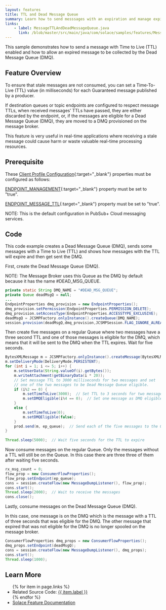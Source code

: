 ```yaml
---
layout: features
title: TTL and Dead Message Queue
summary: Learn how to send messsages with an expiration and manage expired messages.
links:
    - label: MessageTTLAndDeadMessageQueue.java
      link: /blob/master/src/main/java/com/solace/samples/features/MessageTTLAndDeadMessageQueue.java
---
```


This sample demonstrates how to send a message with Time to Live (TTL) enabled and how to allow an expired message to be collected by the Dead Message Queue (DMQ).

## Feature Overview

To ensure that stale messages are not consumed, you can set a Time‑To-Live (TTL) value (in milliseconds) for each Guaranteed message published by a producer.

If destination queues or topic endpoints are configured to respect message TTLs, when received messages’ TTLs have passed, they are either discarded by the endpoint, or, if the messages are eligible for a Dead Message Queue (DMQ), they are moved to a DMQ provisioned on the message broker.

This feature is very useful in real-time applications where receiving a stale message could cause harm or waste valuable real-time processing resources.

## Prerequisite

These [Client Profile Configuration](https://docs.solace.com/Configuring-and-Managing/Configuring-Client-Profiles.htm){:target="_blank"} properties must be configured as follows:

[ENDPOINT_MANAGEMENT](https://docs.solace.com/API-Developer-Online-Ref-Documentation/java/com/solacesystems/jcsmp/CapabilityType.html#ENDPOINT_MANAGEMENT){:target="_blank"} property must be set to "true".

[ENDPOINT_MESSAGE_TTL](https://docs.solace.com/API-Developer-Online-Ref-Documentation/java/com/solacesystems/jcsmp/CapabilityType.html#ENDPOINT_MESSAGE_TTL){:target="_blank"} property must be set to "true".

NOTE:  This is the default configuration in PubSub+ Cloud messaging services.

## Code

This code example creates a Dead Message Queue (DMQ), sends some messages with a Time to Live (TTL) and shows how messages with the TTL will expire and then get sent the DMQ.

First, create the Dead Message Queue (DMQ).

NOTE:  The Message Broker uses this Queue as the DMQ by default because it has the name #DEAD_MSG_QUEUE. 

```java
private static String DMQ_NAME = "#DEAD_MSG_QUEUE";
private Queue deadMsgQ = null;
...
EndpointProperties dmq_provision = new EndpointProperties();
dmq_provision.setPermission(EndpointProperties.PERMISSION_DELETE);
dmq_provision.setAccessType(EndpointProperties.ACCESSTYPE_EXCLUSIVE);
deadMsgQ = JCSMPFactory.onlyInstance().createQueue(DMQ_NAME);
session.provision(deadMsgQ,dmq_provision,JCSMPSession.FLAG_IGNORE_ALREADY_EXISTS);
```

Then create five messages on a regular Queue where two messages have a three second TTL and one of those messages is eligible for the DMQ, which means that it will be sent to the DMQ when the TTL expires.  Wait for five seconds.

```java
BytesXMLMessage m = JCSMPFactory.onlyInstance().createMessage(BytesXMLMessage.class);
m.setDeliveryMode(DeliveryMode.PERSISTENT);
for (int i = 1; i <= 5; i++) {
    m.setUserData(String.valueOf(i).getBytes());
    m.writeAttachment(getBinaryData(i * 20));
    // Set message TTL to 3000 milliseconds for two messages and set
    // one of the two messages to be Dead Message Queue eligible.
    if (i%2 == 0) {
        m.setTimeToLive(3000);  // Set TTL to 3 seconds for two messages
        m.setDMQEligible(i%4 == 0);  // Set one message as DMQ eligible
    }
    else {
        m.setTimeToLive(0);
        m.setDMQEligible(false);
    }
    prod.send(m, ep_queue);  // Send each of the five messages to the Queue
}
 
Thread.sleep(5000);  // Wait five seconds for the TTL to expire
```

Now consume messages on the regular Queue.  Only the messages without a TTL will still be on the Queue.  In this case there are three three of them after waiting five seconds.

```java
rx_msg_count = 0;
flow_prop = new ConsumerFlowProperties();
flow_prop.setEndpoint(ep_queue);
cons = session.createFlow(new MessageDumpListener(), flow_prop);
cons.start();
Thread.sleep(2000);  // Wait to receive the messages
cons.close();
```

Lastly, consume messages on the Dead Message Queue (DMQ).

In this case, one message is on the DMQ which is the message with a TTL of three seconds that was eligible for the DMQ.  The other message that expired that was not eligible for the DMQ is no longer spooled on the message broker.

```java
ConsumerFlowProperties dmq_props = new ConsumerFlowProperties();
dmq_props.setEndpoint(deadMsgQ);
cons = session.createFlow(new MessageDumpListener(), dmq_props);
cons.start();
Thread.sleep(1000);
```

## Learn More

<ul>
{% for item in page.links %}
<li>Related Source Code: <a href="{{ site.repository }}{{ item.link }}" target="_blank">{{ item.label }}</a></li>
{% endfor %}
<li><a href="https://docs.solace.com/Solace-JMS-API/Setting-Message-Properties.htm?Highlight=Time%20to%20live" target="_blank">Solace Feature Documentation</a></li>
</ul>


 